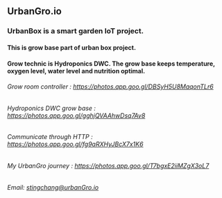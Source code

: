 ## UrbanGro.io
### UrbanBox is a smart garden IoT project. 
#### This is grow base part of urban box project. 
#### Grow technic is Hydroponics DWC. The grow base keeps temperature, oxygen level, water level and nutrition optimal.

###### Grow room controller :      https://photos.app.goo.gl/DBSyH5U8MaqonTLr6
###### Hydroponics DWC grow base : https://photos.app.goo.gl/gghjQVAAhwDsq7Av8
###### Communicate through HTTP :  https://photos.app.goo.gl/fg9aRXHyJBcX7x1K6
###### My UrbanGro journey :       https://photos.app.goo.gl/T7bgxE2iiMZgX3oL7

###### Email: stingchang@urbanGro.io
